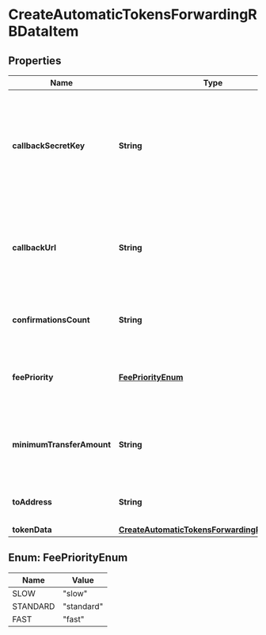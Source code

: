 

# CreateAutomaticTokensForwardingRBDataItem


## Properties

| Name | Type | Description | Notes |
|------------ | ------------- | ------------- | -------------|
|**callbackSecretKey** | **String** | Represents the Secret Key value provided by the customer. This field is used for security purposes during the callback notification, in order to prove the sender of the callback as Crypto APIs. For more information please see our [Documentation](https://developers.cryptoapis.io/technical-documentation/general-information/callbacks#callback-security). |  [optional] |
|**callbackUrl** | **String** | Represents the URL that is set by the customer where the callback will be received at. The callback notification will be received only if and when the event occurs. &#x60;We support ONLY httpS type of protocol&#x60;. |  |
|**confirmationsCount** | **String** | Represents the number of confirmations, i.e. the amount of blocks that have been built on top of this block. |  |
|**feePriority** | [**FeePriorityEnum**](#FeePriorityEnum) | Represents the fee priority of the automation, whether it is \&quot;SLOW\&quot;, \&quot;STANDARD\&quot; or \&quot;FAST\&quot;. |  |
|**minimumTransferAmount** | **String** | Represents the minimum transfer amount of the currency in the &#x60;fromAddress&#x60; that can be allowed for an automatic forwarding. |  |
|**toAddress** | **String** | Represents the hash of the address the currency is forwarded to. |  |
|**tokenData** | [**CreateAutomaticTokensForwardingRBTokenData**](CreateAutomaticTokensForwardingRBTokenData.md) |  |  |



## Enum: FeePriorityEnum

| Name | Value |
|---- | -----|
| SLOW | &quot;slow&quot; |
| STANDARD | &quot;standard&quot; |
| FAST | &quot;fast&quot; |



